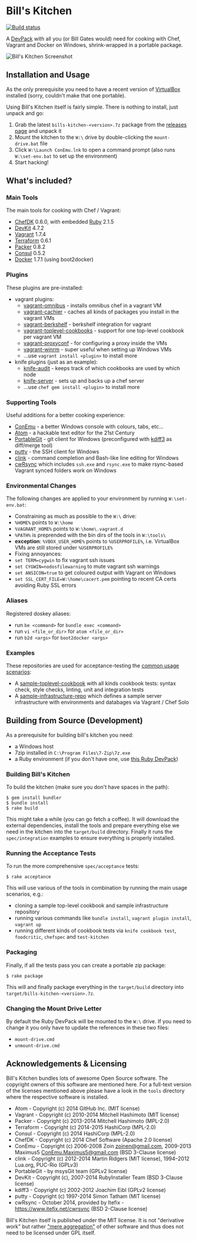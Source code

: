 
# Bill's Kitchen

[![Build status](https://ci.appveyor.com/api/projects/status/d7j751lm3fm8gu9s/branch/master?svg=true)](https://ci.appveyor.com/project/tknerr/bills-kitchen/branch/master)


A [DevPack](http://blog.tknerr.de/blog/2014/10/09/devpack-philosophy-aka-works-on-your-machine/) with all you (or Bill Gates would) need for cooking with Chef, Vagrant and Docker on Windows, shrink-wrapped in a portable package.

![Bill's Kitchen Screenshot](https://raw.github.com/tknerr/bills-kitchen/master/doc/bills_kitchen_screenshot.png)

## Installation and Usage

As the only prerequisite you need to have a recent version of [VirtualBox](https://www.virtualbox.org/wiki/Downloads) installed (sorry, couldn't make that one portable).

Using Bill's Kitchen itself is fairly simple. There is nothing to install, just unpack and go:

1. Grab the latest `bills-kitchen-<version>.7z` package from the [releases page](https://github.com/tknerr/bills-kitchen/releases) and unpack it
1. Mount the kitchen to the `W:\` drive by double-clicking the `mount-drive.bat` file
1. Click `W:\Launch ConEmu.lnk` to open a command prompt (also runs `W:\set-env.bat` to set up the environment)
1. Start hacking!

## What's included?

### Main Tools

The main tools for cooking with Chef / Vagrant:

* [ChefDK](http://www.getchef.com/downloads/chef-dk/windows/) 0.6.0, with embedded [Ruby](http://rubyinstaller.org/downloads/) 2.1.5
* [DevKit](http://rubyinstaller.org/add-ons/devkit/) 4.7.2
* [Vagrant](http://vagrantup.com/) 1.7.4
* [Terraform](http://terraform.io/) 0.6.1
* [Packer](http://packer.io/) 0.8.2
* [Consul](http://consul.io/) 0.5.2
* [Docker](http://docker.io/) 1.7.1 (using boot2docker)

### Plugins

These plugins are pre-installed:

 * vagrant plugins:
   * [vagrant-omnibus](https://github.com/schisamo/vagrant-omnibus) - installs omnibus chef in a vagrant VM
   * [vagrant-cachier](https://github.com/fgrehm/vagrant-cachier) - caches all kinds of packages you install in the vagrant VMs
   * [vagrant-berkshelf](https://github.com/berkshelf/vagrant-berkshelf) - berkshelf integration for vagrant
   * [vagrant-toplevel-cookbooks](https://github.com/tknerr/vagrant-toplevel-cookbooks) - support for one top-level cookbook per vagrant VM
   * [vagrant-proxyconf](https://github.com/tmatilai/vagrant-proxyconf) - for configuring a proxy inside the VMs
   * [vagrant-winrm](https://github.com/criteo/vagrant-winrm) - super useful when setting up Windows VMs
   * ...use `vagrant install <plugin>` to install more
 * knife plugins (just as an example):
   * [knife-audit](https://github.com/jbz/knife-audit) - keeps track of which cookbooks are used by which node
   * [knife-server](https://github.com/fnichol/knife-server) - sets up and backs up a chef server
   * ...use `chef gem install <plugin>` to install more

### Supporting Tools

Useful additions for a better cooking experience:

* [ConEmu](https://code.google.com/p/conemu-maximus5/) - a better Windows console with colours, tabs, etc...
* [Atom](https://atom.io/) - a hackable text editor for the 21st Century
* [PortableGit](https://code.google.com/p/msysgit/) - git client for Windows (preconfigured with [kdiff3](http://kdiff3.sourceforge.net/) as diff/merge tool)
* [putty](http://www.chiark.greenend.org.uk/~sgtatham/putty/download.html) - the SSH client for Windows
* [clink](http://mridgers.github.io/clink/) - command completion and Bash-like line editing for Windows
* [cwRsync](https://www.itefix.net/content/cwrsync-free-edition) which includes `ssh.exe` and `rsync.exe` to make rsync-based Vagrant synced folders work on Windows

### Environmental Changes

The following changes are applied to your environment by running `W:\set-env.bat`:

* Constraining as much as possible to the `W:\` drive:
 * `%HOME%` points to `W:\home`
 * `%VAGRANT_HOME%` points to `W:\home\.vagrant.d`
 * `%PATH%` is preprended with the bin dirs of the tools in `W:\tools\`
 * **exception**: `%VBOX_USER_HOME%` points to `%USERPROFILE%`, i.e. VirtualBox VMs are still stored under `%USERPROFILE%`
* Fixing annoyances:
 * `set TERM=cygwin` to fix vagrant ssh issues
 * `set CYGWIN=nodosfilewarning` to mute vagrant ssh warnings
 * `set ANSICON=true` to get coloured output with Vagrant on Windows
 * `set SSL_CERT_FILE=W:\home\cacert.pem` pointing to recent CA certs avoiding Ruby SSL errors

### Aliases

Registered doskey aliases:

* run `be <command>` for `bundle exec <command>`
* run `vi <file_or_dir>` for `atom <file_or_dir>`
* run `b2d <args>` for `boot2docker <args>`

### Examples

These repositories are used for acceptance-testing the [common usage scenarios](https://github.com/tknerr/vagrant-workflow-tests/blob/master/spec/acceptance/usage_scenarios_spec.rb):

* A [sample-toplevel-cookbook](https://github.com/tknerr/sample-toplevel-cookbook) with all kinds cookbook tests: syntax check, style checks, linting, unit and integration tests
* A [sample-infrastructure-repo](https://github.com/tknerr/sample-infrastructure-repo) which defines a sample server infrastructure with environments and databages via Vagrant / Chef Solo


## Building from Source (Development)

As a prerequisite for building bill's kitchen you need:

* a Windows host
* 7zip installed in `C:\Program Files\7-Zip\7z.exe`
* a Ruby environment (if you don't have one, use [this Ruby DevPack](https://github.com/tknerr/ruby-devpack/releases))

### Building Bill's Kitchen

To build the kitchen (make sure you don't have spaces in the path):
```
$ gem install bundler
$ bundle install
$ rake build
```

This might take a while (you can go fetch a coffee). It will download the external dependencies, install the tools and prepare everything else we need in the kitchen into the `target/build` directory. Finally it runs the `spec/integration` examples to ensure everything is properly installed.

### Running the Acceptance Tests

To run the more comprehensive `spec/acceptance` tests:
```
$ rake acceptance
```

This will use various of the tools in combination by running the main usage scenarios, e.g.:

* cloning a sample top-level cookbook and sample infrastructure repository
* running various commands like `bundle install`, `vagrant plugin install`, `vagrant up`
* running different kinds of cookbook tests via `knife cookbook test`, `foodcritic`, `chefspec` and `test-kitchen`

### Packaging

Finally, if all the tests pass you can create a portable zip package:
```
$ rake package
```

This will and finally package everything in the `target/build` directory into `target/bills-kitchen-<version>.7z`.

### Changing the Mount Drive Letter

By default the Ruby DevPack will be mounted to the `W:\` drive. If you need to change it you only have to update the references in these two files:

* `mount-drive.cmd`
* `unmount-drive.cmd`

## Acknowledgements & Licensing

Bill's Kitchen bundles lots of awesome Open Source software. The copyright owners of this software are mentioned here. For a full-text version of the licenses mentioned above please have a look in the `tools` directory where the respective software is installed.

* Atom - Copyright (c) 2014 GitHub Inc. (MIT license)
* Vagrant - Copyright (c) 2010-2014 Mitchell Hashimoto (MIT license)
* Packer - Copyright (c) 2013-2014 Mitchell Hashimoto (MPL-2.0)
* Terraform - Copyright (c) 2014-2015 HashiCorp (MPL-2.0)
* Consul - Copyright (c) 2014 HashiCorp (MPL-2.0)
* ChefDK - Copyright (c) 2014 Chef Software (Apache 2.0 license)
* ConEmu - Copyright (c) 2006-2008 Zoin <zoinen@gmail.com>, 2009-2013 Maximus5 <ConEmu.Maximus5@gmail.com> (BSD 3-Clause license)
* clink - Copyright (c) 2012-2014 Martin Ridgers (MIT license), 1994–2012 Lua.org, PUC-Rio (GPLv3)
* PortableGit - by msysGit team (GPLv2 license)
* DevKit - Copyright (c), 2007-2014 RubyInstaller Team (BSD 3-Clause license)
* kdiff3 - Copyright (c) 2002-2012 Joachim Eibl (GPLv2 license)
* putty - Copyright (c) 1997-2014 Simon Tatham (MIT license)
* cwRsync - October 2014, provided by Itefix - https://www.itefix.net/cwrsync (BSD 2-Clause license)

Bill's Kitchen itself is published under the MIT license. It is not "derivative work" but rather ["mere aggregation"](https://www.gnu.org/licenses/gpl-faq.html#MereAggregation) of other software and thus does not need to be licensed under GPL itself.
